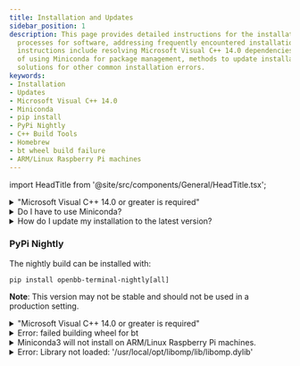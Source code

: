 ```yaml
---
title: Installation and Updates
sidebar_position: 1
description: This page provides detailed instructions for the installation and updating
  processes for software, addressing frequently encountered installation issues. These
  instructions include resolving Microsoft Visual C++ 14.0 dependencies, benefits
  of using Miniconda for package management, methods to update installations, and
  solutions for other common installation errors.
keywords:
- Installation
- Updates
- Microsoft Visual C++ 14.0
- Miniconda
- pip install
- PyPi Nightly
- C++ Build Tools
- Homebrew
- bt wheel build failure
- ARM/Linux Raspberry Pi machines
---
```


import HeadTitle from '@site/src/components/General/HeadTitle.tsx';

<HeadTitle title="Installation and Updates - Faqs | OpenBB SDK Docs" />

<details><summary>"Microsoft Visual C++ 14.0 or greater is required"</summary>

Download and install [C++ Build Tools](https://visualstudio.microsoft.com/visual-cpp-build-tools/), restart the machine, then try again.

![image](https://github.com/OpenBB-finance/OpenBBTerminal/assets/85772166/ceb57be0-6dae-42f2-aca6-bf62ce7d6135)

![image](https://github.com/OpenBB-finance/OpenBBTerminal/assets/85772166/f8aef8fc-a080-4164-bd36-460714ec44f3)

</details>

<details><summary>Do I have to use Miniconda?</summary>

There are certain dependencies which are sourced exclusively from the `conda-forge` directory. Other virtual environment managers, such a `venv`, may not solve the environment properly, resulting in failed package installations or incorrect builds. We highly recommend using Miniconda as the Python virtual environment manager for installing the OpenBB SDK.

</details>

<details><summary>How do I update my installation to the latest version?</summary>

The code is constantly being updated with new features and bug fixes. The process for updating will vary by the installation type:

- For a `pip` installation, when a new version is published: `pip install -U openbb[all]`
- For GitHub Actions, update the repo with:

```console
git fetch
git pull
poetry install -E all
```

**Notes:** If the cloned repository is a fork, pull from: `git pull origin main`, or, `git pull origin develop`. If there are changes locally to the files that conflict with the incoming changes from GitHub, stash them before pulling from main with `git stash`.

</details>

### PyPi Nightly

The nightly build can be installed with:

```console
pip install openbb-terminal-nightly[all]
```

**Note**: This version may not be stable and should not be used in a production setting.

<details><summary>"Microsoft Visual C++ 14.0 or greater is required"</summary>

Download and install [C++ Build Tools](https://visualstudio.microsoft.com/visual-cpp-build-tools/), restart the machine, then try again.

</details>

<details><summary>Error: failed building wheel for bt</summary>

There may be an additional message that is printed from this error, stating: "Microsoft Visual C++ 14.0 or greater is required. Get it with "Microsoft C++ Build Tools".

Download and install it. [https://visualstudio.microsoft.com/visual-cpp-build-tools/](https://visualstudio.microsoft.com/visual-cpp-build-tools/)

Mac and Linux users may also encounter a similar error because a C++ compiler is not installed. Install Homebrew:

```console
/bin/bash -c "$(curl -fsSL https://raw.githubusercontent.com/Homebrew/install/HEAD/install.sh)"
```

Then run:

```console
brew install gcc
brew install cmake
```

Additionally, Mac users should install Rosetta:

```console
softwareupdate --install-rosetta
```

</details>

<details><summary>Miniconda3 will not install on ARM/Linux Raspberry Pi machines.</summary>

Refer to this issue on the Conda [GitHub](https://github.com/conda/conda/issues/10723) page.

</details>

<details><summary>Error: Library not loaded: '/usr/local/opt/libomp/lib/libomp.dylib'</summary>

This error is resolved by installing libomp from Homebrew:

```console
brew install libomp
```

</details>
